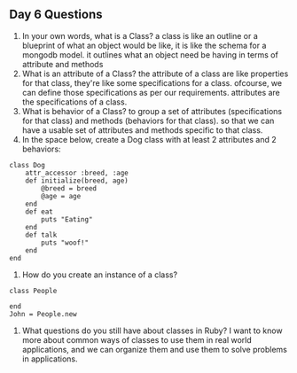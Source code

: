 ## Day 6 Questions

1. In your own words, what is a Class?
a class is like an outline or a blueprint of what an object would be like, it is like the schema for a mongodb model. it outlines what an object need be having in terms of attribute and methods
1. What is an attribute of a Class?
the attribute of a class are like properties for that class, they're like some specifications for a class. ofcourse, we can define those specifications as per our requirements. attributes are the specifications of a class. 
1. What is behavior of a Class?
to group a set of attributes (specifications for that class) and methods (behaviors for that class). so that we can have a usable set of attributes and methods specific to that class.
1. In the space below, create a Dog class with at least 2 attributes and 2 behaviors:
``` 
class Dog 
    attr_accessor :breed, :age
    def initialize(breed, age)
        @breed = breed
        @age = age 
    end
    def eat 
        puts "Eating"
    end
    def talk 
        puts "woof!"
    end
end
```
1. How do you create an instance of a class?
```
class People 

end
John = People.new
```
1. What questions do you still have about classes in Ruby?
I want to know more about common ways of classes to use them in real world applications, and we can organize them and use them to solve problems in applications. 
